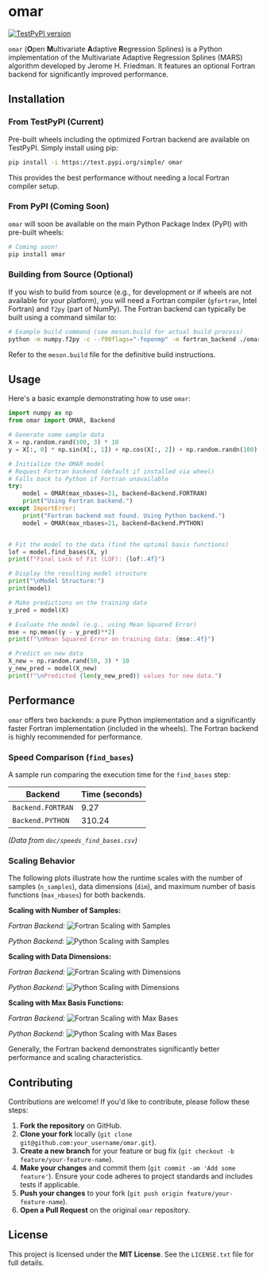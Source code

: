 # omar

[![TestPyPI version](https://badge.fury.io/py/omar)](https://test.pypi.org/project/omar/)
<!-- [![PyPI version](https://badge.fury.io/py/omar)](https://badge.fury.io/py/omar) Add this once on PyPI -->

`omar` (**O**pen **M**ultivariate **A**daptive **R**egression Splines) is a Python implementation of the Multivariate Adaptive Regression Splines (MARS) algorithm developed by Jerome H. Friedman. It features an optional Fortran backend for significantly improved performance.

## Installation

### From TestPyPI (Current)

Pre-built wheels including the optimized Fortran backend are available on TestPyPI. Simply install using pip:

```bash
pip install -i https://test.pypi.org/simple/ omar
```

This provides the best performance without needing a local Fortran compiler setup.

### From PyPI (Coming Soon)

`omar` will soon be available on the main Python Package Index (PyPI) with pre-built wheels:

```bash
# Coming soon!
pip install omar
```

### Building from Source (Optional)

If you wish to build from source (e.g., for development or if wheels are not available for your platform), you will need a Fortran compiler (`gfortran`, Intel Fortran) and `f2py` (part of NumPy). The Fortran backend can typically be built using a command similar to:

```bash
# Example build command (see meson.build for actual build process)
python -m numpy.f2py -c --f90flags="-fopenmp" -m fortran_backend ./omar/fortran_backend.f90 -lgomp -lblas -llapack
```

Refer to the `meson.build` file for the definitive build instructions.

## Usage

Here's a basic example demonstrating how to use `omar`:

```python
import numpy as np
from omar import OMAR, Backend

# Generate some sample data
X = np.random.rand(100, 3) * 10
y = X[:, 0] * np.sin(X[:, 1]) + np.cos(X[:, 2]) + np.random.randn(100) * 0.1

# Initialize the OMAR model
# Request Fortran backend (default if installed via wheel)
# Falls back to Python if Fortran unavailable
try:
    model = OMAR(max_nbases=21, backend=Backend.FORTRAN)
    print("Using Fortran backend.")
except ImportError:
    print("Fortran backend not found. Using Python backend.")
    model = OMAR(max_nbases=21, backend=Backend.PYTHON)


# Fit the model to the data (find the optimal basis functions)
lof = model.find_bases(X, y)
print(f"Final Lack of Fit (LOF): {lof:.4f}")

# Display the resulting model structure
print("\nModel Structure:")
print(model)

# Make predictions on the training data
y_pred = model(X)

# Evaluate the model (e.g., using Mean Squared Error)
mse = np.mean((y - y_pred)**2)
print(f"\nMean Squared Error on training data: {mse:.4f}")

# Predict on new data
X_new = np.random.rand(50, 3) * 10
y_new_pred = model(X_new)
print(f"\nPredicted {len(y_new_pred)} values for new data.")
```

## Performance

`omar` offers two backends: a pure Python implementation and a significantly faster Fortran implementation (included in the wheels). The Fortran backend is highly recommended for performance.

### Speed Comparison (`find_bases`)

A sample run comparing the execution time for the `find_bases` step:

| Backend         | Time (seconds) |
| --------------- | -------------- |
| `Backend.FORTRAN` | 9.27           |
| `Backend.PYTHON`  | 310.24         |

*(Data from `doc/speeds_find_bases.csv`)*

### Scaling Behavior

The following plots illustrate how the runtime scales with the number of samples (`n_samples`), data dimensions (`dim`), and maximum number of basis functions (`max_nbases`) for both backends.

**Scaling with Number of Samples:**

*Fortran Backend:*
![Fortran Scaling with Samples](doc/Backend.FORTRAN_n_samples.png)

*Python Backend:*
![Python Scaling with Samples](doc/Backend.PYTHON_n_samples.png)

**Scaling with Data Dimensions:**

*Fortran Backend:*
![Fortran Scaling with Dimensions](doc/Backend.FORTRAN_dim.png)

*Python Backend:*
![Python Scaling with Dimensions](doc/Backend.PYTHON_dim.png)

**Scaling with Max Basis Functions:**

*Fortran Backend:*
![Fortran Scaling with Max Bases](doc/Backend.FORTRAN_max_nbases.png)

*Python Backend:*
![Python Scaling with Max Bases](doc/Backend.PYTHON_max_nbases.png)

Generally, the Fortran backend demonstrates significantly better performance and scaling characteristics.

## Contributing

Contributions are welcome! If you'd like to contribute, please follow these steps:

1.  **Fork the repository** on GitHub.
2.  **Clone your fork** locally (`git clone git@github.com:your_username/omar.git`).
3.  **Create a new branch** for your feature or bug fix (`git checkout -b feature/your-feature-name`).
4.  **Make your changes** and commit them (`git commit -am 'Add some feature'`). Ensure your code adheres to project standards and includes tests if applicable.
5.  **Push your changes** to your fork (`git push origin feature/your-feature-name`).
6.  **Open a Pull Request** on the original `omar` repository.

## License

This project is licensed under the **MIT License**. See the `LICENSE.txt` file for full details.